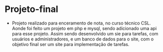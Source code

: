 # Projeto-final
- Projeto realizado para enceramento de nota, no curso técnico CSL. Aonde foi feito um projeto em php e mysql, sendo adicionado uma api para esse projeto. Assim sendo desenvolvido um sie para tarefas, com usuários e administradores, e um banco de dados para o site, com o objetivo final ser um site para implementação de tarefas.

